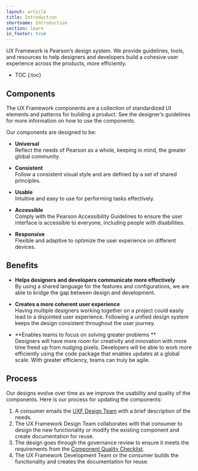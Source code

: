 ```yaml
---
layout: article
title: Introduction
shortname: Introduction
section: learn
in_footer: true
---
```


UX Framework is Pearson’s design system. We provide guidelines, tools, and resources to help designers and developers build a cohesive user experience across the products, more efficiently.


* TOC
{:toc}

## Components
The UX Framework components are a collection of standardized UI elements and patterns for building a product. See the designer’s guidelines for more information on how to use the components.

Our components are designed to be:


- **Universal**  
  Reflect the needs of Pearson as a whole, keeping in mind, the greater global community.


- **Consistent**  
   Follow a consistent visual style and are defined by a set of shared principles.


- **Usable**  
   Intuitive and easy to use for performing tasks effectively.

- **Accessible**  
   Comply with the Pearson Accessibility Guidelines to ensure the user interface is  accessible to everyone, including people with disabilities.

- **Responsive**  
   Flexible and adaptive to optimize the user experience on different devices.


## Benefits


- **Helps designers and developers communicate more effectively**  
   By using a shared language for the features and configurations, we are able to bridge the gap between design and development.


- **Creates a more coherent user experience**  
   Having multiple designers working together on a project could easily lead to a disjointed user experience. Following a unified design system keeps the design consistent throughout the user journey.

- **Enables teams to focus on solving greater problems **  
   Designers will have more room for creativity and innovation with more time freed up from nudging pixels. Developers will be able to work more efficiently using the code package that enables updates at a global scale. With greater efficiency, teams can truly be agile.


## Process

Our designs evolve over time as we improve the usability and quality of the components. Here is our process for updating the components:


1. A consumer emails the [UXF Design Team](mailto:uxf-design@pearson.com) with a brief description of the needs.
2. The UX Framework Design Team collaborates with that consumer to design the new functionality or modify the existing component and create documentation for reuse.
3. The design goes through the governance review to ensure it meets the requirements from the [Component Quality Checklist]({{site.baseurl}}/membership-spec).
4. The UX Framework Development Team or the consumer builds the functionality and creates the documentation for reuse.
